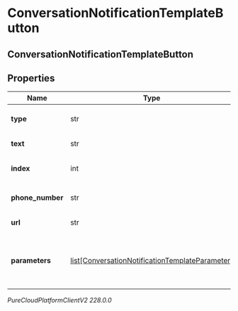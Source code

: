 # ConversationNotificationTemplateButton

## ConversationNotificationTemplateButton

## Properties

|Name | Type | Description | Notes|
|------------ | ------------- | ------------- | -------------|
| **type** | str | Specifies the type of the button. | |
| **text** | str | Button text message. | [optional] |
| **index** | int | index of the button in the list. | |
| **phone_number** | str | Button phone number. | [optional] |
| **url** | str | Button URL link. | [optional] |
| **parameters** | [list[ConversationNotificationTemplateParameter]](ConversationNotificationTemplateParameter) | Template parameters for placeholders in the button. | [optional] |



_PureCloudPlatformClientV2 228.0.0_
